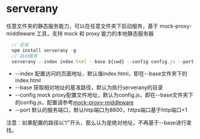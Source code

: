 # serverany

任意文件夹的静态服务能力，可以在任意文件夹下启动服务，基于 mock-proxy-middleware 工具，支持 mock 和 proxy 能力的本地静态服务器

```javascript
  // 安装
  npm install serverany -g
  // 启动服务
  serverany --index index.html --base ${cwd} --config config.js --port 8800
```
* --index 配置访问的页面地址，默认值index.html，即在--base文件夹下的index.html
* --base 获取相对地址的基准路径，默认为执行serverany的目录
* --config mock proxy配置文件地址，默认为config.js，即在--base文件夹下的config.js，配置请参考[mock-proxy-middleware](https://github.com/zhangshaolong/mock-proxy-middleware "mock-proxy-middleware")
* --port 默认的服务端口，默认http端口为8800，https端口基于http端口+1

注意：如果配置的路径以“/”开头，那么认为是绝对地址，不再基于--base进行查找。